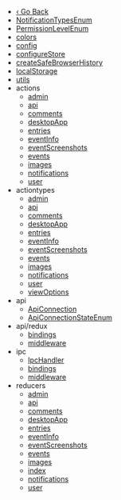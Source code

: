 * [‹ Go Back](/)
* [NotificationTypesEnum](Client_code/NotificationTypesEnum)
* [PermissionLevelEnum](Client_code/PermissionLevelEnum)
* [colors](Client_code/colors)
* [config](Client_code/config)
* [configureStore](Client_code/configureStore)
* [createSafeBrowserHistory](Client_code/createSafeBrowserHistory)
* [localStorage](Client_code/localStorage)
* [utils](Client_code/utils)
* actions
  * [admin](Client_code/actions/admin)
  * [api](Client_code/actions/api)
  * [comments](Client_code/actions/comments)
  * [desktopApp](Client_code/actions/desktopApp)
  * [entries](Client_code/actions/entries)
  * [eventInfo](Client_code/actions/eventInfo)
  * [eventScreenshots](Client_code/actions/eventScreenshots)
  * [events](Client_code/actions/events)
  * [images](Client_code/actions/images)
  * [notifications](Client_code/actions/notifications)
  * [user](Client_code/actions/user)
* actiontypes
  * [admin](Client_code/actiontypes/admin)
  * [api](Client_code/actiontypes/api)
  * [comments](Client_code/actiontypes/comments)
  * [desktopApp](Client_code/actiontypes/desktopApp)
  * [entries](Client_code/actiontypes/entries)
  * [eventInfo](Client_code/actiontypes/eventInfo)
  * [eventScreenshots](Client_code/actiontypes/eventScreenshots)
  * [events](Client_code/actiontypes/events)
  * [images](Client_code/actiontypes/images)
  * [notifications](Client_code/actiontypes/notifications)
  * [user](Client_code/actiontypes/user)
  * [viewOptions](Client_code/actiontypes/viewOptions)
* api
  * [ApiConnection](Client_code/api/ApiConnection)
  * [ApiConnectionStateEnum](Client_code/api/ApiConnectionStateEnum)
* api/redux
  * [bindings](Client_code/api/redux/bindings)
  * [middleware](Client_code/api/redux/middleware)
* ipc
  * [IpcHandler](Client_code/ipc/IpcHandler)
  * [bindings](Client_code/ipc/bindings)
  * [middleware](Client_code/ipc/middleware)
* reducers
  * [admin](Client_code/reducers/admin)
  * [api](Client_code/reducers/api)
  * [comments](Client_code/reducers/comments)
  * [desktopApp](Client_code/reducers/desktopApp)
  * [entries](Client_code/reducers/entries)
  * [eventInfo](Client_code/reducers/eventInfo)
  * [eventScreenshots](Client_code/reducers/eventScreenshots)
  * [events](Client_code/reducers/events)
  * [images](Client_code/reducers/images)
  * [index](Client_code/reducers/index)
  * [notifications](Client_code/reducers/notifications)
  * [user](Client_code/reducers/user)
